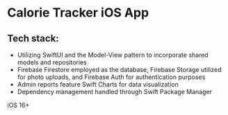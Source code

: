 # Calorie Tracker iOS App

## Tech stack:

- Utilizing SwiftUI and the Model-View pattern to incorporate shared models and repositories
- Firebase Firestore employed as the database, Firebase Storage utilized for photo uploads, and Firebase Auth for authentication purposes
- Admin reports feature Swift Charts for data visualization
- Dependency management handled through Swift Package Manager

iOS 16+
